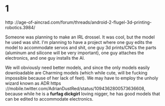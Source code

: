 # 1
http ://age-of-aincrad.com/forum/threads/android-2-flugel-3d-printing-robotics.3984/

Someone was planning to make an IRL drossel. It was cool, but the model he used was shit. I'm planning to have a project where one guy edits the model to accommodate servos and shit, one guy 3d prints/CNCs the parts (aluminum and silicone will be very important), one guy attaches the electronics, and one guy installs the AI. 

We will obviously need better models, and since the only models easily downloadable are Charming models (which while cute, will be fucking impossible because of her lack of feet). We may have to employ the unholy wizard known as ADR https ://mobile.twitter.com/AdrianDustRed/status/1094362800573636608, because while he is a **furfag dickgirl** loving nigger, he has good models that can be edited to accommodate electronics.

